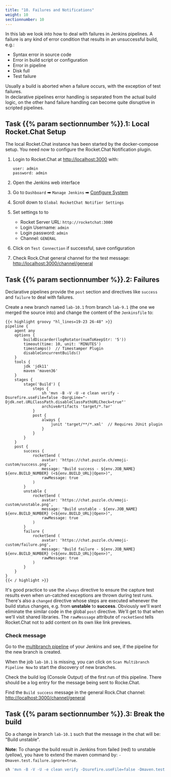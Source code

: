 ```yaml
---
title: "10. Failures and Notifications"
weight: 10
sectionnumber: 10
---
```


In this lab we look into how to deal with failures in Jenkins pipelines. A failure is
any kind of error condition that results in an unsuccessful build, e.g.:

* Syntax error in source code
* Error in build script or configuration
* Error in pipeline
* Disk full
* Test failure

Usually a build is aborted when a failure occurs, with the exception of test failures.  
In declarative pipelines error handling is separated from the actual build logic,
on the other hand failure handling can become quite disruptive in scripted pipelines.


## Task {{% param sectionnumber %}}.1: Local Rocket.Chat Setup

The local Rocket.Chat instance has been started by the docker-compose setup. You need now to configure the Rocket.Chat Notification plugin.

1. Login to Rocket.Chat at <http://localhost:3000> with:

    ```
    user: admin
    password: admin
    ```

1. Open the Jenkins web interface
1. Go to `Dashboard` ➡ `Manage Jenkins` ➡ [Configure System](http://localhost:8080/configure)
1. Scroll down to `Global RocketChat Notifier Settings`
1. Set settings to to
   * Rocket Server URL: `http://rocketchat:3000`
   * Login Username: `admin`
   * Login password: `admin`
   * Channel: `GENERAL`
1. Click on `Test Connection` if successful, save configuration
1. Check Rock.Chat general channel for the test message: <http://localhost:3000/channel/general>


## Task {{% param sectionnumber %}}.2: Failures

Declarative pipelines provide the ``post`` section and directives like ``success`` and ``failure`` to deal with failures.

Create a new branch named ``lab-10.1`` from branch ``lab-9.1`` (the one we merged the source into) and change the content of the ``Jenkinsfile`` to:

<!--
```groovy
pipeline {
    agent any // with hosted env use agent { label env.JOB_NAME.split('/')[0] }
```
-->

```
{{< highlight groovy "hl_lines=19-23 26-48" >}}
pipeline {
    agent any
    options {
        buildDiscarder(logRotator(numToKeepStr: '5'))
        timeout(time: 10, unit: 'MINUTES')
        timestamps()  // Timestamper Plugin
        disableConcurrentBuilds()
    }
    tools {
        jdk 'jdk11'
        maven 'maven36'
    }
    stages {
        stage('Build') {
            steps {
                sh 'mvn -B -V -U -e clean verify -Dsurefire.useFile=false -DargLine="-Djdk.net.URLClassPath.disableClassPathURLCheck=true"'
                archiveArtifacts 'target/*.?ar'
            }
            post {
                always {
                    junit 'target/**/*.xml'  // Requires JUnit plugin
                }
            }
        }
    }
    post {
        success {
            rocketSend (
                avatar: 'https://chat.puzzle.ch/emoji-custom/success.png',
                message: "Build success - ${env.JOB_NAME} ${env.BUILD_NUMBER} (<${env.BUILD_URL}|Open>)",
                rawMessage: true
            )
        }
        unstable {
            rocketSend (
                avatar: 'https://chat.puzzle.ch/emoji-custom/unstable.png',
                message: "Build unstable - ${env.JOB_NAME} ${env.BUILD_NUMBER} (<${env.BUILD_URL}|Open>)",
                rawMessage: true
            )
        }
        failure {
            rocketSend (
                avatar: 'https://chat.puzzle.ch/emoji-custom/failure.png',
                message: "Build failure - ${env.JOB_NAME} ${env.BUILD_NUMBER} (<${env.BUILD_URL}|Open>)",
                rawMessage: true
            )
        }
    }
}
{{< / highlight >}}
```

It's good practice to use the ``always`` directive to ensure the capture test results even when un-catched exceptions are thrown during test runs.
There's also a ``changed`` directive whose steps are executed whenever the build status changes, e.g. from **unstable** to **success**.
Obviously we'll want eliminate the similar code in the global ``post`` directive. We'll get to that when we'll visit shared libraries.
The ``rawMesssage`` attribute of ``rocketSend`` tells Rocket.Chat not to add content on its own like link previews.


### Check message

Go to the [multibranch pipeline](http://localhost:8080/job/techlab/) of your Jenkins and see, if the pipeline for the new branch is created.

When the job `lab-10.1` is missing, you can click on `Scan Multibranch Pipeline Now` to start the discovery of new branches.

Check the build log (Console Output) of the first run of this pipeline. There should be a log entry for the message being sent to Rocke.Chat.

Find the `Build success` message in the general Rock.Chat channel: <http://localhost:3000/channel/general>

<!--
## Task {{% param sectionnumber %}}.3: Mail notification

If you use the local Jenkins environment, you can skip this step and go ahead to Lab 10.4!

Add mail notification to the previous lab. See <https://jenkins.io/doc/pipeline/steps/> for a list of available steps or use the snippet generator.

Verify your scripts with the [solution](./10_3_failures_solution/).
-->


## Task {{% param sectionnumber %}}.3: Break the build

Do a change in branch ``lab-10.1`` such that the message in the chat will be: "Build unstable".

**Note:** To change the build result in Jenkins from failed (red) to unstable (yellow), you have to extend the maven command by: ``-Dmaven.test.failure.ignore=true``.

```groovy
sh 'mvn -B -V -U -e clean verify -Dsurefire.useFile=false -Dmaven.test.failure.ignore=true'
```
